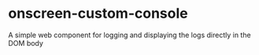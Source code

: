 # onscreen-custom-console
A simple web component for logging and displaying the logs directly in the DOM body
